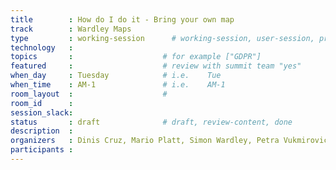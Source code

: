 ```yaml
---
title        : How do I do it - Bring your own map
track        : Wardley Maps
type         : working-session      # working-session, user-session, product-session
technology   :
topics       :                    # for example ["GDPR"]
featured     :                    # review with summit team "yes"
when_day     : Tuesday            # i.e.    Tue
when_time    : AM-1               # i.e.    AM-1
room_layout  :                    #
room_id      : 
session_slack: 
status       : draft              # draft, review-content, done
description  :
organizers   : Dinis Cruz, Mario Platt, Simon Wardley, Petra Vukmirovic, Tony Richards, Ben Schofield
participants :
---
```



<!--(add intro)

## WHY

(...)

## What

(...)

## Outcomes

(...)

## References

(...)


## Previous-->
